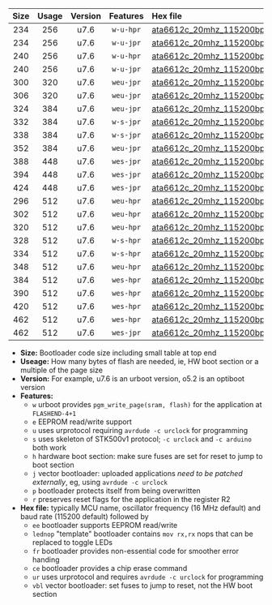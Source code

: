 |Size|Usage|Version|Features|Hex file|
|:-:|:-:|:-:|:-:|:--|
|234|256|u7.6|`w-u-hpr`|[ata6612c_20mhz_115200bps_ur.hex](https://raw.githubusercontent.com/stefanrueger/urboot/main/bootloaders/ata6612c/fcpu_20mhz/115200_bps/ata6612c_20mhz_115200bps_ur.hex)|
|234|256|u7.6|`w-u-jpr`|[ata6612c_20mhz_115200bps_ur_vbl.hex](https://raw.githubusercontent.com/stefanrueger/urboot/main/bootloaders/ata6612c/fcpu_20mhz/115200_bps/ata6612c_20mhz_115200bps_ur_vbl.hex)|
|240|256|u7.6|`w-u-hpr`|[ata6612c_20mhz_115200bps_lednop_ur.hex](https://raw.githubusercontent.com/stefanrueger/urboot/main/bootloaders/ata6612c/fcpu_20mhz/115200_bps/ata6612c_20mhz_115200bps_lednop_ur.hex)|
|240|256|u7.6|`w-u-jpr`|[ata6612c_20mhz_115200bps_lednop_ur_vbl.hex](https://raw.githubusercontent.com/stefanrueger/urboot/main/bootloaders/ata6612c/fcpu_20mhz/115200_bps/ata6612c_20mhz_115200bps_lednop_ur_vbl.hex)|
|300|320|u7.6|`weu-jpr`|[ata6612c_20mhz_115200bps_ee_ur_vbl.hex](https://raw.githubusercontent.com/stefanrueger/urboot/main/bootloaders/ata6612c/fcpu_20mhz/115200_bps/ata6612c_20mhz_115200bps_ee_ur_vbl.hex)|
|306|320|u7.6|`weu-jpr`|[ata6612c_20mhz_115200bps_ee_lednop_ur_vbl.hex](https://raw.githubusercontent.com/stefanrueger/urboot/main/bootloaders/ata6612c/fcpu_20mhz/115200_bps/ata6612c_20mhz_115200bps_ee_lednop_ur_vbl.hex)|
|324|384|u7.6|`weu-jpr`|[ata6612c_20mhz_115200bps_ee_lednop_fr_ur_vbl.hex](https://raw.githubusercontent.com/stefanrueger/urboot/main/bootloaders/ata6612c/fcpu_20mhz/115200_bps/ata6612c_20mhz_115200bps_ee_lednop_fr_ur_vbl.hex)|
|332|384|u7.6|`w-s-jpr`|[ata6612c_20mhz_115200bps_vbl.hex](https://raw.githubusercontent.com/stefanrueger/urboot/main/bootloaders/ata6612c/fcpu_20mhz/115200_bps/ata6612c_20mhz_115200bps_vbl.hex)|
|338|384|u7.6|`w-s-jpr`|[ata6612c_20mhz_115200bps_lednop_vbl.hex](https://raw.githubusercontent.com/stefanrueger/urboot/main/bootloaders/ata6612c/fcpu_20mhz/115200_bps/ata6612c_20mhz_115200bps_lednop_vbl.hex)|
|352|384|u7.6|`weu-jpr`|[ata6612c_20mhz_115200bps_ee_lednop_fr_ce_ur_vbl.hex](https://raw.githubusercontent.com/stefanrueger/urboot/main/bootloaders/ata6612c/fcpu_20mhz/115200_bps/ata6612c_20mhz_115200bps_ee_lednop_fr_ce_ur_vbl.hex)|
|388|448|u7.6|`wes-jpr`|[ata6612c_20mhz_115200bps_ee_vbl.hex](https://raw.githubusercontent.com/stefanrueger/urboot/main/bootloaders/ata6612c/fcpu_20mhz/115200_bps/ata6612c_20mhz_115200bps_ee_vbl.hex)|
|394|448|u7.6|`wes-jpr`|[ata6612c_20mhz_115200bps_ee_lednop_vbl.hex](https://raw.githubusercontent.com/stefanrueger/urboot/main/bootloaders/ata6612c/fcpu_20mhz/115200_bps/ata6612c_20mhz_115200bps_ee_lednop_vbl.hex)|
|424|448|u7.6|`wes-jpr`|[ata6612c_20mhz_115200bps_ee_lednop_fr_vbl.hex](https://raw.githubusercontent.com/stefanrueger/urboot/main/bootloaders/ata6612c/fcpu_20mhz/115200_bps/ata6612c_20mhz_115200bps_ee_lednop_fr_vbl.hex)|
|296|512|u7.6|`weu-hpr`|[ata6612c_20mhz_115200bps_ee_ur.hex](https://raw.githubusercontent.com/stefanrueger/urboot/main/bootloaders/ata6612c/fcpu_20mhz/115200_bps/ata6612c_20mhz_115200bps_ee_ur.hex)|
|302|512|u7.6|`weu-hpr`|[ata6612c_20mhz_115200bps_ee_lednop_ur.hex](https://raw.githubusercontent.com/stefanrueger/urboot/main/bootloaders/ata6612c/fcpu_20mhz/115200_bps/ata6612c_20mhz_115200bps_ee_lednop_ur.hex)|
|320|512|u7.6|`weu-hpr`|[ata6612c_20mhz_115200bps_ee_lednop_fr_ur.hex](https://raw.githubusercontent.com/stefanrueger/urboot/main/bootloaders/ata6612c/fcpu_20mhz/115200_bps/ata6612c_20mhz_115200bps_ee_lednop_fr_ur.hex)|
|328|512|u7.6|`w-s-hpr`|[ata6612c_20mhz_115200bps.hex](https://raw.githubusercontent.com/stefanrueger/urboot/main/bootloaders/ata6612c/fcpu_20mhz/115200_bps/ata6612c_20mhz_115200bps.hex)|
|334|512|u7.6|`w-s-hpr`|[ata6612c_20mhz_115200bps_lednop.hex](https://raw.githubusercontent.com/stefanrueger/urboot/main/bootloaders/ata6612c/fcpu_20mhz/115200_bps/ata6612c_20mhz_115200bps_lednop.hex)|
|348|512|u7.6|`weu-hpr`|[ata6612c_20mhz_115200bps_ee_lednop_fr_ce_ur.hex](https://raw.githubusercontent.com/stefanrueger/urboot/main/bootloaders/ata6612c/fcpu_20mhz/115200_bps/ata6612c_20mhz_115200bps_ee_lednop_fr_ce_ur.hex)|
|384|512|u7.6|`wes-hpr`|[ata6612c_20mhz_115200bps_ee.hex](https://raw.githubusercontent.com/stefanrueger/urboot/main/bootloaders/ata6612c/fcpu_20mhz/115200_bps/ata6612c_20mhz_115200bps_ee.hex)|
|390|512|u7.6|`wes-hpr`|[ata6612c_20mhz_115200bps_ee_lednop.hex](https://raw.githubusercontent.com/stefanrueger/urboot/main/bootloaders/ata6612c/fcpu_20mhz/115200_bps/ata6612c_20mhz_115200bps_ee_lednop.hex)|
|420|512|u7.6|`wes-hpr`|[ata6612c_20mhz_115200bps_ee_lednop_fr.hex](https://raw.githubusercontent.com/stefanrueger/urboot/main/bootloaders/ata6612c/fcpu_20mhz/115200_bps/ata6612c_20mhz_115200bps_ee_lednop_fr.hex)|
|462|512|u7.6|`wes-hpr`|[ata6612c_20mhz_115200bps_ee_lednop_fr_ce.hex](https://raw.githubusercontent.com/stefanrueger/urboot/main/bootloaders/ata6612c/fcpu_20mhz/115200_bps/ata6612c_20mhz_115200bps_ee_lednop_fr_ce.hex)|
|462|512|u7.6|`wes-jpr`|[ata6612c_20mhz_115200bps_ee_lednop_fr_ce_vbl.hex](https://raw.githubusercontent.com/stefanrueger/urboot/main/bootloaders/ata6612c/fcpu_20mhz/115200_bps/ata6612c_20mhz_115200bps_ee_lednop_fr_ce_vbl.hex)|

- **Size:** Bootloader code size including small table at top end
- **Useage:** How many bytes of flash are needed, ie, HW boot section or a multiple of the page size
- **Version:** For example, u7.6 is an urboot version, o5.2 is an optiboot version
- **Features:**
  + `w` urboot provides `pgm_write_page(sram, flash)` for the application at `FLASHEND-4+1`
  + `e` EEPROM read/write support
  + `u` uses urprotocol requiring `avrdude -c urclock` for programming
  + `s` uses skeleton of STK500v1 protocol; `-c urclock` and `-c arduino` both work
  + `h` hardware boot section: make sure fuses are set for reset to jump to boot section
  + `j` vector bootloader: uploaded applications *need to be patched externally*, eg, using `avrdude -c urclock`
  + `p` bootloader protects itself from being overwritten
  + `r` preserves reset flags for the application in the register R2
- **Hex file:** typically MCU name, oscillator frequency (16 MHz default) and baud rate (115200 default) followed by
  + `ee` bootloader supports EEPROM read/write
  + `lednop` "template" bootloader contains `mov rx,rx` nops that can be replaced to toggle LEDs
  + `fr` bootloader provides non-essential code for smoother error handing
  + `ce` bootloader provides a chip erase command
  + `ur` uses urprotocol and requires `avrdude -c urclock` for programming
  + `vbl` vector bootloader: set fuses to jump to reset, not the HW boot section
